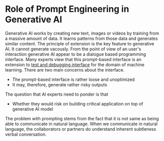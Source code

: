 # Role of Prompt Engineering in Generative AI

Generative AI works by creating new text, images or videos by training from a massive amount of data. It learns patterns from those data and generates similar content. The principle
of extension is the key feature to generative AI. It cannot generate vacously. From the point of view of an user's interaction generative AI appear to be a dialogue based 
programming interface. Many experts view that this prompt-based interface is an extension to [test and debugging interface](https://dl.acm.org/doi/pdf/10.1145/3673861) for the domain
of machine learning. There are two main concerns about the interface. 
- The prompt-based interface is rather loose and unoptimized
- It may, therefore, generate rather risky outputs

The question that AI experts need to ponder is that 
- Whether they would risk on building critical application on top of generative AI model

The problem with prompting stems from the fact that it is not same as being able to communicate in natural language. When we communicate in natural language, the collaborators or
partners do understand inherent subtleness verbal conversation.  
